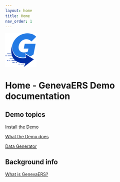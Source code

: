 ```yaml
---
layout: home
title: Home
nav_order: 1
---
```


<img src="images/genevaers-icon.svg" alt="logo" style="width:100px;"/>

# Home - GenevaERS Demo documentation

## Demo topics

 [Install the Demo](InstallDemo.md)

 [What the Demo does](WhatDemoDoes.md)

 [Data Generator](DataGenerator.md)
 

## Background info

[What is GenevaERS?](WhatIsGenevaERS.md)


